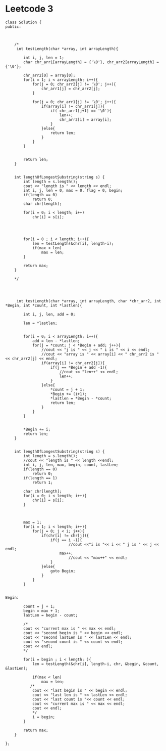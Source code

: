 # Leetcode 3
    class Solution {
    public:



        /*
         int testLength(char *array, int arrayLength){

            int i, j, len = 1;
            char chr_arr1[arrayLength] = {'\0'}, chr_arr2[arrayLength] = {'\0'};

            chr_arr2[0] = array[0];
            for(i = 1; i < arrayLength; i++){
                for(j = 0; chr_arr2[j] != '\0'; j++){
                    chr_arr1[j] = chr_arr2[j];
                }

                for(j = 0; chr_arr1[j] != '\0'; j++){
                    if(array[i] != chr_arr1[j]){
                        if( chr_arr1[j+1] == '\0'){
                            len++;
                            chr_arr2[i] = array[i];
                        }
                    }else{
                        return len;
                    }
                }
            }


            return len;
        }


        int lengthOfLongestSubstring(string s) {
            int length = s.length();
            cout << "length is " << length << endl;
            int i, j, len = 0, max = 0, flag = 0, begin;
            if(length == 0)
                return 0;
            char chr[length];

            for(i = 0; i < length; i++)
                chr[i] = s[i];




            for(i = 0 ; i < length; i++){
                len = testLength(&chr[i], length-i);
                if(max < len)
                    max = len;
            }

            return max;
        }

        */




         int testLength(char *array, int arrayLength, char *chr_arr2, int *Begin, int *count, int *lastlen){

            int i, j, len, add = 0;

            len = *lastlen;


            for(i = 0; i < arrayLength; i++){
                add = len - *lastlen;
                for(j = *count; j < *Begin + add; j++){
                    //cout << "j is " << j << " i is " << i << endl;
                    //cout << "array is " << array[i] << " chr_arr2 is " << chr_arr2[j] << endl;
                    if(array[i] != chr_arr2[j]){
                        if(j == *Begin + add -1){
                            //cout << "len++" << endl;
                            len++;
                        }
                    }else{
                        *count = j + 1;
                        *Begin += (i+1);
                        *lastlen = *Begin - *count;
                        return len;
                    }
                }
            }


            *Begin += i;
            return len;
        }


        int lengthOfLongestSubstring(string s) {
            int length = s.length();
            //cout << "length is " << length <<endl;
            int i, j, len, max, begin, count, lastLen;
            if(length == 0)
                return 0;
            if(length == 1)
                return 1;

            char chr[length];
            for(i = 0; i < length; i++){
                chr[i] = s[i];
            }



            max = 1;
            for(i = 1; i < length; i++){
                for(j = 0; j < i; j++){
                    if(chr[i] != chr[j]){
                        if(j == i -1){
                                //cout <<"i is "<< i << " j is " << j << endl;
                            max++;
                                //cout << "max++" << endl;
                        }
                    }else{
                        goto Begin;
                    }
                }
            }


    Begin:

            count = j + 1;
            begin = max + 1;
            lastLen = begin - count;

            /*
            cout << "current max is " << max << endl;
            cout << "second begin is " << begin << endl;
            cout << "second lastLen is " << lastLen << endl;
            cout << "second count is " << count << endl;
            cout << endl;
            */

            for(i = begin ; i < length; ){
                len = testLength(&chr[i], length-i, chr, &begin, &count, &lastLen);

                if(max < len)
                    max = len;
               /* 
                cout << "last begin is " << begin << endl;
                cout << "last len is " << lastLen << endl;
                cout << "last count is "<< count << endl;
                cout << "current max is " << max << endl;
                cout << endl;
                */
                i = begin;
            }

            return max;
        }

    };
